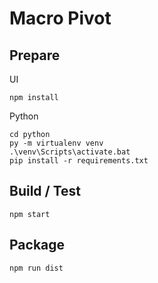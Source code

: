 # Macro Pivot

## Prepare

UI

```
npm install
```

Python

```
cd python
py -m virtualenv venv
.\venv\Scripts\activate.bat
pip install -r requirements.txt
```

## Build / Test

```
npm start
```

## Package

```
npm run dist
```


